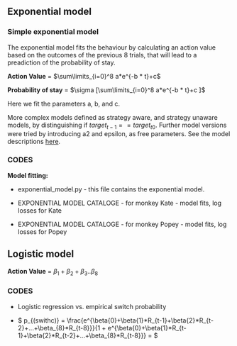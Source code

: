 ## Exponential model

### Simple exponential model

The exponential model fits the behaviour by calculating an action value based on the outcomes of the previous 8 trials, that will lead to a preadiction of the probability of stay.   


**Action Value** = $\sum\limits_{i=0}^8 a*e^{-b * t}+c$

**Probability of stay** = $\sigma [\sum\limits_{i=0}^8 a*e^{-b * t}+c ]$

Here we fit the parameters a, b, and c. 

More complex models defined as strategy aware, and strategy unaware models, by distinguishing if $target_{t-1} == target_{t0}$. Further model versions were tried by introducing a2 and epsilon, as free parameters. See the model descriptions <a href="https://www.notion.so/dbad05b926a34dddbd0f5f1d99221de9?v=67a739aab2bf4bf8b427e4a878c4b5e7">here</a>.


### CODES 
**Model fitting:** 

- exponential_model.py - this file contains the exponential model. 

- EXPONENTIAL MODEL CATALOGE - for monkey Kate - model fits, log losses for Kate

- EXPONENTIAL MODEL CATALOGE - for monkey Popey - model fits, log losses for Popey


## Logistic model 
**Action Value** = $\beta_{1} + \beta_{2} + \beta_{3} .. \beta_{8}$

### CODES 

- Logistic regression vs. empirical switch probability

- $ p_{(swithc)} = \frac{e^{\beta{0}+\beta{1}*R_{t-1}+\beta{2}*R_{t-2}+...+\beta_{8}*R_{t-8}}}{1 + e^{\beta{0}+\beta{1}*R_{t-1}+\beta{2}*R_{t-2}+...+\beta_{8}*R_{t-8}}} = $

